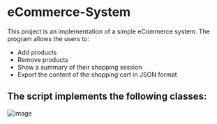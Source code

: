 # eCommerce-System

This project is an implementation of a simple eCommerce system. The program allows the users to:

- Add products
- Remove products
- Show a summary of their shopping session
- Export the content of the shopping cart in JSON format

## The script implements the following classes:

![image](https://user-images.githubusercontent.com/43292736/219855517-4b77402b-5e56-46d2-bc3c-300c2c50a26d.png)
